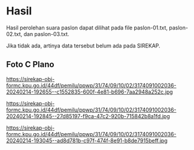 # Hasil

Hasil perolehan suara paslon dapat dilihat pada file paslon-01.txt, paslon-02.txt, dan paslon-03.txt.

Jika tidak ada, artinya data tersebut belum ada pada SIREKAP.

## Foto C Plano

https://sirekap-obj-formc.kpu.go.id/44df/pemilu/ppwp/31/74/09/10/02/3174091002036-20240214-192655--c1552835-600f-4e81-b696-7aa2948a252c.jpg

https://sirekap-obj-formc.kpu.go.id/44df/pemilu/ppwp/31/74/09/10/02/3174091002036-20240214-192845--27d85197-f9ca-47c2-920b-715842b8a1fd.jpg

https://sirekap-obj-formc.kpu.go.id/44df/pemilu/ppwp/31/74/09/10/02/3174091002036-20240214-193045--ad8d781b-c97f-474f-8e91-b8de7915beff.jpg
